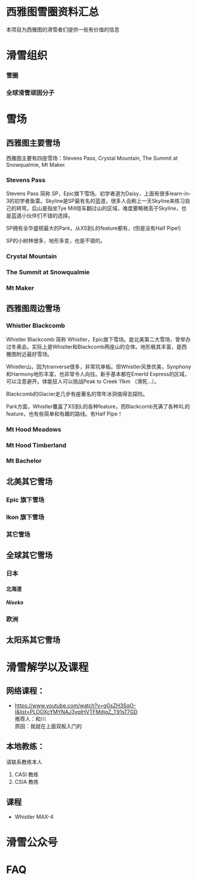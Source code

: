 # 西雅图雪圈资料汇总

本项目为西雅图的滑雪者们提供一些有价值的信息

# 滑雪组织
### 雪圈
### 全球滑雪顽固分子

# 雪场
## 西雅图主要雪场
西雅图主要有四座雪场：Stevens Pass, Crystal Mountain, The Summit at Snowqualmie, Mt Maker.

### Stevens Pass
Stevens Pass 简称 SP，Epic旗下雪场。初学者道为Daisy，上面有很多learn-in-3的初学者鱼雷。Skyline是SP最有名的蓝道，很多人会刷上一天Skyline来练习自己的转弯。后山是指坐Tye Mill缆车翻过山的区域，难度要略微高于Skyline，也是蓝道小伙伴们不错的选择。

SP拥有全华盛顿最大的Park，从XS到L的feature都有，(但是没有Half Pipe!)

SP的小树林很多，地形多变，也是不错的。

### Crystal Mountain
### The Summit at Snowqualmie
### Mt Maker

## 西雅图周边雪场
### Whistler Blackcomb
Whistler Blackcomb 简称 Whistler，Epic旗下雪场。是北美第二大雪场，曾举办过冬奥会。实际上是Whislter和Blackcomb两座山的合体。地形极其丰富，是西雅图附近最好雪场。

Whistler山，因为tranverse很多，非常坑单板。但Whistler风景优美，Synphony和Harmony地形丰富，也非常令人向往。新手基本都在Emerld Express的区域，可以注意避开。体能狂人可以挑战Peak to Creek 11km （滑死...）。

Blackcomb的Glacier走几步有座著名的常年冰洞值得去探险。

Park方面，Whistler覆盖了XS到L的各种feature，而Blackcomb充满了各种XL的feature，也有些简单和有趣的路线。有Half Pipe！

### Mt Hood Meadows
### Mt Hood Timberland
### Mt Bachelor

## 北美其它雪场
### Epic 旗下雪场
### Ikon 旗下雪场
### 其它雪场

## 全球其它雪场
### 日本
#### 北海道
##### Niseko
### 欧洲

## 太阳系其它雪场

# 滑雪解学以及课程
## 网络课程：
* https://www.youtube.com/watch?v=gGsZH3SqO-I&list=PLOOXcYMYNAJ3yqIHVTFMdjgZ_T91sT7GD <br/> 
推荐人：和川 <br/> 
原因：我就在上面双板入门的

## 本地教练：
请联系教练本人
1. CASI 教练
2. CSIA 教练

## 课程
* Whistler MAX-4

# 滑雪公众号
# FAQ
